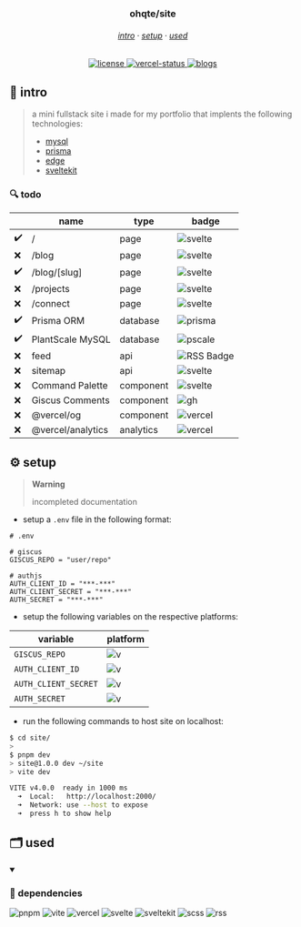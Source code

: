 <h3 align="center">ohqte/site</code></h3>
<h6 align="center">
  <a href="#📖-intro">intro</a>
  ·
  <a href="#⚙-setup">setup</a>
  ·
  <a href="#🗂️-used">used</a>
</h6>

<p align="center">
 <a href="https://github.com/ohqte/site/blob/main/LICENSE">
  <img alt="license" src="https://img.shields.io/badge/license-custom-green">
 </a>
 <a href="https://ohqte.vercel.app">
  <img alt="vercel-status"
  src="https://vercelbadge.vercel.app/api/ohqte/site">
 </a>
 <a href="https://github.com/ohqte/site/discussions">
  <img alt="blogs" src="https://img.shields.io/github/discussions/ohqte/site?logo=devdotto&label=blogs">
 </a>
</p>


## 📖 intro

> a mini fullstack site i made for my portfolio that implents the following technologies:
>
> - [mysql](https://www.mysql.com/ "MySQL-pscale")
> - [prisma](https://www.prisma.io/ "prisma-ORM")
> - [edge](https://vercel.com/features/edge-functions "vercel-edge")
> - [sveltekit](https://kit.svelte.dev/ "sveltekit/svelte")

### 🔍 todo

<!-- ✔️ | ❌ -->

|     | name              | type      | badge                                                                                  |
| --- | ----------------- | --------- | -------------------------------------------------------------------------------------- |
| ✔️  | /                 | page      | ![svelte](https://img.shields.io/badge/Svelte-FF3E00?logo=svelte&logoColor=fff)        |
| ❌  | /blog             | page      | ![svelte](https://img.shields.io/badge/Svelte-FF3E00?logo=svelte&logoColor=fff)        |
| ✔️  | /blog/[slug]      | page      | ![svelte](https://img.shields.io/badge/Svelte-FF3E00?logo=svelte&logoColor=fff)        |
| ❌  | /projects         | page      | ![svelte](https://img.shields.io/badge/Svelte-FF3E00?logo=svelte&logoColor=fff)        |
| ❌  | /connect          | page      | ![svelte](https://img.shields.io/badge/Svelte-FF3E00?logo=svelte&logoColor=fff)        |
| ✔️  | Prisma ORM        | database  | ![prisma](https://img.shields.io/badge/Prisma-2D3748?logo=prisma&logoColor=fff)        |
| ✔️  | PlantScale MySQL  | database  | ![pscale](https://img.shields.io/badge/PlanetScale-000?logo=planetscale&logoColor=fff) |
| ❌  | feed              | api       | ![RSS Badge](https://img.shields.io/badge/RSS-FFA500?logo=rss&logoColor=fff)           |
| ❌  | sitemap           | api       | ![svelte](https://img.shields.io/badge/Svelte-FF3E00?logo=svelte&logoColor=fff)        |
| ❌  | Command Palette   | component | ![svelte](https://img.shields.io/badge/Svelte-FF3E00?logo=svelte&logoColor=fff)        |
| ❌  | Giscus Comments   | component | ![gh](https://img.shields.io/badge/GitHub-181717?logo=github&logoColor=fff)            |
| ❌  | @vercel/og        | component | ![vercel](https://img.shields.io/badge/Vercel-000?logo=vercel&logoColor=fff)           |
| ❌  | @vercel/analytics | analytics | ![vercel](https://img.shields.io/badge/Vercel-000?logo=vercel&logoColor=fff)           |

## ⚙ setup

> **Warning**
>
> incompleted documentation

- setup a `.env` file in the following format:

```properties
# .env

# giscus
GISCUS_REPO = "user/repo"

# authjs
AUTH_CLIENT_ID = "***-***"
AUTH_CLIENT_SECRET = "***-***"
AUTH_SECRET = "***-***"
```

- setup the following variables on the respective platforms:

| variable             | platform                                                      |
| -------------------- | ------------------------------------------------------------- |
| `GISCUS_REPO`        | ![v](https://img.shields.io/badge/env-black?logo=vercel)      |
| `AUTH_CLIENT_ID`     | ![v](https://img.shields.io/badge/env-black?logo=vercel)      |
| `AUTH_CLIENT_SECRET` | ![v](https://img.shields.io/badge/env-black?logo=vercel)      |
| `AUTH_SECRET`        | ![v](https://img.shields.io/badge/env-black?logo=vercel)      |

- run the following commands to host site on localhost:

```bash
$ cd site/
>
$ pnpm dev
> site@1.0.0 dev ~/site
> vite dev

VITE v4.0.0  ready in 1000 ms
  ➜  Local:   http://localhost:2000/
  ➜  Network: use --host to expose
  ➜  press h to show help
```

## 🗂️ used

<details open>
  <summary>
    <h3>🔌  dependencies</h3>
  </summary>

![pnpm](https://img.shields.io/badge/pnpm-%234a4a4a.svg?logo=pnpm&logoColor=f69220)
![vite](https://img.shields.io/badge/vite-%23646CFF.svg?logo=vite&logoColor=white)
![vercel](https://img.shields.io/badge/vercel-%23000000.svg?logo=vercel&logoColor=white)
![svelte](https://img.shields.io/badge/Svelte-4A4A55?logo=svelte&logoColor=FF3E00)
![sveltekit](https://img.shields.io/badge/SvelteKit-FF3E00?logo=Svelte&logoColor=white)
![scss](https://img.shields.io/badge/Sass-CC6699?logo=sass&logoColor=white)
![rss](https://img.shields.io/badge/rss-F88900?logo=rss&logoColor=white)

</details>
